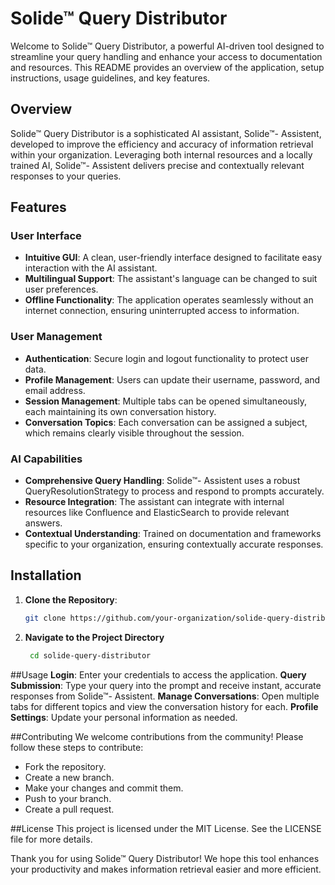 # Solide™ Query Distributor

Welcome to Solide™ Query Distributor, a powerful AI-driven tool designed to streamline your query handling and enhance your access to documentation and resources. This README provides an overview of the application, setup instructions, usage guidelines, and key features.

## Overview

Solide™ Query Distributor is a sophisticated AI assistant, Solide™- Assistent, developed to improve the efficiency and accuracy of information retrieval within your organization. Leveraging both internal resources and a locally trained AI, Solide™- Assistent delivers precise and contextually relevant responses to your queries.

## Features

### User Interface

- **Intuitive GUI**: A clean, user-friendly interface designed to facilitate easy interaction with the AI assistant.
- **Multilingual Support**: The assistant's language can be changed to suit user preferences.
- **Offline Functionality**: The application operates seamlessly without an internet connection, ensuring uninterrupted access to information.

### User Management

- **Authentication**: Secure login and logout functionality to protect user data.
- **Profile Management**: Users can update their username, password, and email address.
- **Session Management**: Multiple tabs can be opened simultaneously, each maintaining its own conversation history.
- **Conversation Topics**: Each conversation can be assigned a subject, which remains clearly visible throughout the session.

### AI Capabilities

- **Comprehensive Query Handling**: Solide™- Assistent uses a robust QueryResolutionStrategy to process and respond to prompts accurately.
- **Resource Integration**: The assistant  can integrate with internal resources like Confluence and ElasticSearch to provide relevant answers.
- **Contextual Understanding**: Trained on documentation and frameworks specific to your organization, ensuring contextually accurate responses.

## Installation

1. **Clone the Repository**:
   ```bash
   git clone https://github.com/your-organization/solide-query-distributor.git
    ```

2. **Navigate to the Project Directory**
   ```bash
    cd solide-query-distributor
   ```

##Usage
**Login**: Enter your credentials to access the application.
**Query Submission**: Type your query into the prompt and receive instant, accurate responses from Solide™- Assistent.
**Manage Conversations**: Open multiple tabs for different topics and view the conversation history for each.
**Profile Settings**: Update your personal information as needed.

##Contributing
We welcome contributions from the community! Please follow these steps to contribute:

- Fork the repository.
- Create a new branch.
- Make your changes and commit them.
- Push to your branch.
- Create a pull request.

##License
This project is licensed under the MIT License. See the LICENSE file for more details.

Thank you for using Solide™ Query Distributor! We hope this tool enhances your productivity and makes information retrieval easier and more efficient.
